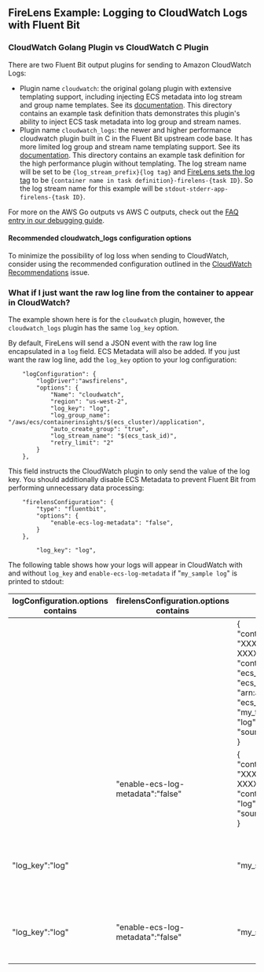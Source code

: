 ## FireLens Example: Logging to CloudWatch Logs with Fluent Bit

### CloudWatch Golang Plugin vs CloudWatch C Plugin

There are two Fluent Bit output plugins for sending to Amazon CloudWatch Logs:
* Plugin name `cloudwatch`: the original golang plugin with extensive templating support, including injecting ECS metadata into log stream and group name templates. See its [documentation](https://github.com/aws/amazon-cloudwatch-logs-for-fluent-bit). This directory contains an example task definition thats demonstrates this plugin's ability to inject ECS task metadata into log group and stream names.
* Plugin name `cloudwatch_logs`: the newer and higher performance cloudwatch plugin built in C in the Fluent Bit upstream code base. It has more limited log group and stream name templating support. See its [documentation](https://docs.fluentbit.io/manual/pipeline/outputs/cloudwatch). This directory contains an example task definition for the high performance plugin without templating. The log stream name will be set to be `{log_stream_prefix}{log tag}` and [FireLens sets the log tag](https://github.com/aws/aws-for-fluent-bit/blob/mainline/troubleshooting/debugging.md#firelens-tag-and-match-pattern-and-generated-config) to be `{container name in task definition}-firelens-{task ID}`. So the log stream name for this example will be `stdout-stderr-app-firelens-{task ID}`. 


For more on the AWS Go outputs vs AWS C outputs, check out the [FAQ entry in our debugging guide](https://github.com/aws/aws-for-fluent-bit/blob/mainline/troubleshooting/debugging.md#aws-go-plugins-vs-aws-core-c-plugins). 

#### Recommended cloudwatch_logs configuration options

To minimize the possibility of log loss when sending to CloudWatch, consider using the recommended configuration outlined in the [CloudWatch Recommendations](https://github.com/aws/aws-for-fluent-bit/issues/340) issue.

### What if I just want the raw log line from the container to appear in CloudWatch?

The example shown here is for the `cloudwatch` plugin, however, the `cloudwatch_logs` plugin has the same `log_key` option.

By default, FireLens will send a JSON event with the raw log line encapsulated in a `log` field. ECS Metadata will also be added. If you just want the raw log line, add the `log_key` option to your log configuration:

```
	"logConfiguration": {
		"logDriver":"awsfirelens",
		"options": {
			"Name": "cloudwatch",
			"region": "us-west-2",
			"log_key": "log",
			"log_group_name": "/aws/ecs/containerinsights/$(ecs_cluster)/application",
			"auto_create_group": "true",
			"log_stream_name": "$(ecs_task_id)",
			"retry_limit": "2"
		}
	},
```

This field instructs the CloudWatch plugin to only send the value of the log key. You should additionally disable ECS Metadata to prevent Fluent Bit from performing unnecessary data processing:

```
	"firelensConfiguration": {
		"type": "fluentbit",
		"options": {
			"enable-ecs-log-metadata": "false",
		}
	},
```

			"log_key": "log",
The following table shows how your logs will appear in CloudWatch with and without `log_key` and `enable-ecs-log-metadata` if "`my_sample log`" is printed to stdout:

|logConfiguration.options contains|firelensConfiguration.options contains|received by CloudWatch|description|comments|
|-|-|-|-|-|
|||{<br>    "container_id": "XXXXXXXXXXXXXXXXXXXXXXXXXXXXXXXX-XXXXXXXXXX",<br>    "container_name": "my_container_name",<br>    "ecs_cluster": "my_cluster_name",<br>    "ecs_task_arn": "arn:aws:ecs:region:9876543210:task/my_task_arn",<br>    "ecs_task_definition": "my_task_definition:revision_number",<br>    "log": "my_sample log",<br>    "source": "stdout"<br>}|no log key is set and ecs-log-metadata is enabled by default||
||"enable-ecs-log-metadata":"false"|{<br>    "container_id": "XXXXXXXXXXXXXXXXXXXXXXXXXXXXXXXX-XXXXXXXXXX",<br>    "container_name": "my_container_name",<br>    "log": "my_sample log",<br>    "source": "stdout"<br>}|no log key is set and ecs-log-metadata is disabled||
|"log_key":"log"||"my_sample log"|log key set to "log" and ecs-log-metadata is enabled by default|less efficient|
|"log_key":"log"|"enable-ecs-log-metadata":"false"|"my_sample log"|log key set to "log" and ecs-log-metadata is disabled|<b>more efficient</b>|
